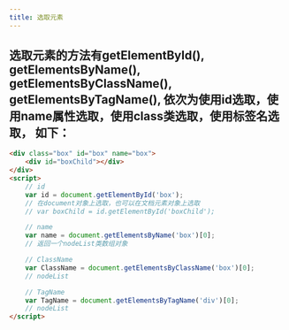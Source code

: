 ```yaml
---
title: 选取元素
---
```


## 选取元素的方法有getElementById(), getElementsByName(), getElementsByClassName(), getElementsByTagName(), 依次为使用id选取，使用name属性选取，使用class类选取，使用标签名选取， 如下：
```html
<div class="box" id="box" name="box">
	<div id="boxChild"></div>
</div>
<script>
	// id
	var id = document.getElementById('box');
	// 在document对象上选取，也可以在文档元素对象上选取
	// var boxChild = id.getElementById('boxChild');

	// name
	var name = document.getElementsByName('box')[0];
	// 返回一个nodeList类数组对象

	// ClassName
	var ClassName = document.getElementsByClassName('box')[0];
	// nodeList

	// TagName
	var TagName = document.getElementsByTagName('div')[0];
	// nodeList
</script>
```
